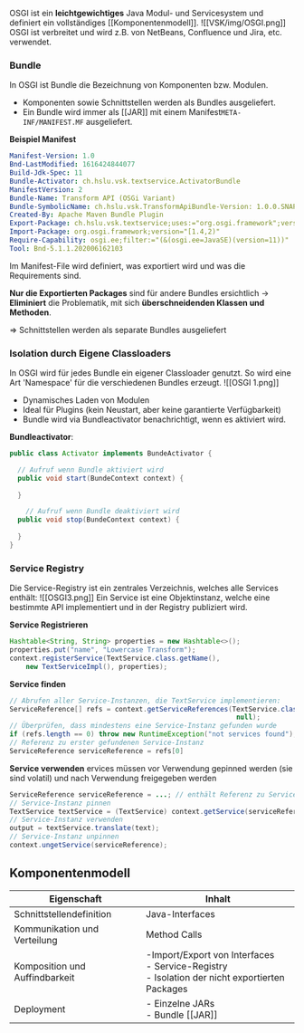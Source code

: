 OSGI ist ein **leichtgewichtiges** Java Modul- und Servicesystem und definiert ein vollständiges [[Komponentenmodell]].
![[VSK/img/OSGI.png]]
OSGI ist verbreitet und wird z.B. von NetBeans, Confluence und Jira, etc. verwendet.

### Bundle
In OSGI ist Bundle die Bezeichnung von Komponenten bzw. Modulen.
- Komponenten sowie Schnittstellen werden als Bundles ausgeliefert.
- Ein Bundle wird immer als [[JAR]] mit einem Manifest`META-INF/MANIFEST.MF` ausgeliefert.

**Beispiel Manifest**
```yml
Manifest-Version: 1.0
Bnd-LastModified: 1616424844077
Build-Jdk-Spec: 11
Bundle-Activator: ch.hslu.vsk.textservice.ActivatorBundle
ManifestVersion: 2
Bundle-Name: Transform API (OSGi Variant)
Bundle-SymbolicName: ch.hslu.vsk.TransformApiBundle-Version: 1.0.0.SNAPSHOT
Created-By: Apache Maven Bundle Plugin
Export-Package: ch.hslu.vsk.textservice;uses:="org.osgi.framework";version="1.0.0"
Import-Package: org.osgi.framework;version="[1.4,2)"
Require-Capability: osgi.ee;filter:="(&(osgi.ee=JavaSE)(version=11))"
Tool: Bnd-5.1.1.202006162103
```
Im Manifest-File wird definiert, was exportiert wird und was die Requirements sind.

**Nur die Exportierten Packages** sind für andere Bundles ersichtlich -> **Eliminiert**  die Problematik, mit sich **überschneidenden Klassen und Methoden**.

=> Schnittstellen werden als separate Bundles ausgeliefert


### Isolation durch Eigene Classloaders
In OSGI wird für jedes Bundle ein eigener Classloader genutzt. So wird eine Art 'Namespace' für die verschiedenen Bundles erzeugt.
![[OSGI 1.png]]
- Dynamisches Laden von Modulen
- Ideal für Plugins (kein Neustart, aber keine garantierte Verfügbarkeit)
- Bundle wird via Bundleactivator benachrichtigt, wenn es aktiviert wird.

**Bundleactivator**:
```java
public class Activator implements BundeActivator {

  // Aufruf wenn Bundle aktiviert wird
  public void start(BundeContext context) {
    
  }

    // Aufruf wenn Bundle deaktiviert wird
  public void stop(BundeContext context) {
    
  }
}
```

### Service Registry
Die Service-Registry ist ein zentrales Verzeichnis, welches alle Services enthält:
![[OSGI3.png]]
Ein Service ist eine Objektinstanz, welche eine bestimmte API implementiert und
in der Registry publiziert wird.

**Service Registrieren**
```java
Hashtable<String, String> properties = new Hashtable<>();
properties.put("name", "Lowercase Transform");
context.registerService(TextService.class.getName(),
	new TextServiceImpl(), properties);
```

**Service finden**
```java
// Abrufen aller Service-Instanzen, die TextService implementieren:
ServiceReference[] refs = context.getServiceReferences(TextService.class.getName(),
                                                        null);
// Überprüfen, dass mindestens eine Service-Instanz gefunden wurde
if (refs.length == 0) throw new RuntimeException("not services found");
// Referenz zu erster gefundenen Service-Instanz
ServiceReference serviceReference = refs[0]
```

**Service verwenden**
ervices müssen vor Verwendung gepinned werden (sie sind volatil) und nach Verwendung freigegeben werden
```java
ServiceReference serviceReference = ...; // enthält Referenz zu Service
// Service-Instanz pinnen
TextService textService = (TextService) context.getService(serviceReference);
// Service-Instanz verwenden
output = textService.translate(text);
// Service-Instanz unpinnen
context.ungetService(serviceReference);
```

## Komponentenmodell

| Eigenschaft                    | Inhalt                                                                                             |
| ------------------------------ | -------------------------------------------------------------------------------------------------- |
| Schnittstellendefinition       | Java-Interfaces                                                                                    |
| Kommunikation und Verteilung   | Method Calls                                                                                       |
| Komposition und Auffindbarkeit | -Import/Export von Interfaces<br>- Service-Registry<br>- Isolation der nicht exportierten Packages |
| Deployment                     | - Einzelne JARs<br>- Bundle [[JAR]]                                                                    |
